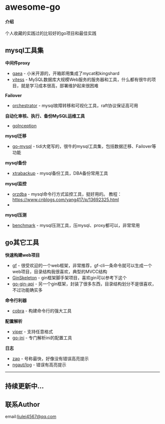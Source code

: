 # awesome-go

#### 介绍
个人收藏的实践过的比较好的go项目和最佳实践

## mysql工具集

**中间件proxy**
- [gaea](https://github.com/XiaoMi/Gaea.git) - 小米开源的，开箱即用集成了mycat和kingshard
- [vitess](https://github.com/vitessio/vitess.git) - MySQL数据库大规模Web服务的服务器和工具，什么都有很牛的项目，就是学习成本很高，部署维护起来很困难

**Failover**
- [orchestrator](https://github.com/openark/orchestrator.git) - mysql故障转移和可视化工具，raft协议保证高可用

**自动化审核、执行、备份MySQL运维工具**
- [goInception](https://github.com/hanchuanchuan/goInception)

**mysql迁移**
- [go-mysql](https://github.com/go-mysql-org/go-mysql.git) - tidi大佬写的，很牛的mysql工具集，包括数据迁移、Failover等功能

**mysql备份**
- [xtrabackup](https://www.cnblogs.com/f-ck-need-u/p/9018716.html) - mysql备份工具，DBA备份常用工具

**mysql监控**
- [orzdba](https://github.com/cnlubo/orzdba) - mysql命令行方式监控工具，挺好用的。
教程：https://www.cnblogs.com/yang417/p/13692325.html
- 


**mysql压测**
- [benchmark](https://github.com/google/benchmark.git) - mysql压测工具，压mysql、proxy都可以，非常常用

## go其它工具

**快速构建web项目**
- [gf](https://github.com/gogf/gf.git) - 很受欢迎的一个web框架，非常推荐，gf-cli一条命令就可以生成一个web项目，目录结构我很喜欢，典型的MVCC结构
- [GinSkeleton](https://github.com/qifengzhang007/GinSkeleton) - gin框架脚手架项目，喜欢gin可以参考下这个
- [go-gin-api](https://github.com/xinliangnote/go-gin-api) - 另一个gin框架，封装了很多东西，目录结构划分不是很喜欢，不过功能确实多

**命令行利器**
- [cobra](https://github.com/spf13/cobra.git) - 构建命令行的强大工具

**配置解析**
- [viper](https://github.com/spf13/viper.git) - 支持任意格式
- [go-ini](https://github.com/go-ini/ini.git) - 专门解析ini的配置工具

**日志**
- [zap](https://github.com/uber-go/zap.git) - 号称最快，好像没有错误高亮提示
- [ngaut/log](https://github.com/ngaut/log.git) - 错误有高亮提示


- - -

## 持续更新中...

## 联系Author
email:liulei4567@qq.com
